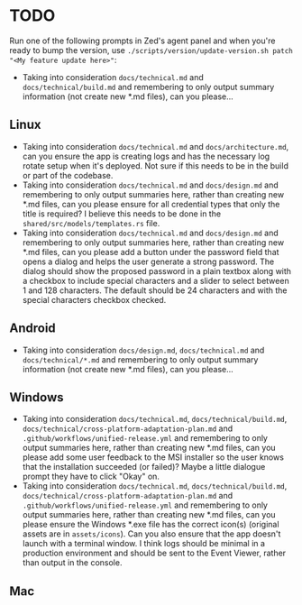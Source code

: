 # TODO

Run one of the following prompts in Zed's agent panel and when you're ready to bump the version, use `./scripts/version/update-version.sh patch "<My feature update here>"`:

- Taking into consideration `docs/technical.md` and `docs/technical/build.md` and remembering to only output summary information (not create new *.md files), can you please...



## Linux
- Taking into consideration `docs/technical.md` and `docs/architecture.md`, can you ensure the app is creating logs and has the necessary log rotate setup when it's deployed. Not sure if this needs to be in the build or part of the codebase.
- Taking into consideration `docs/technical.md` and `docs/design.md` and remembering to only output summaries here, rather than creating new *.md files, can you please ensure for all credential types that only the title is required? I believe this needs to be done in the `shared/src/models/templates.rs` file.
- Taking into consideration `docs/technical.md` and `docs/design.md` and remembering to only output summaries here, rather than creating new *.md files, can you please add a button under the password field that opens a dialog and helps the user generate a strong password. The dialog should show the proposed password in a plain textbox along with a checkbox to include special characters and a slider to select between 1 and 128 characters. The default should be 24 characters and with the special characters checkbox checked.



## Android
- Taking into consideration `docs/design.md`, `docs/technical.md` and `docs/technical/*.md` and remembering to only output summary information (not create new *.md files), can you please...



## Windows
- Taking into consideration `docs/technical.md`, `docs/technical/build.md`, `docs/technical/cross-platform-adaptation-plan.md` and `.github/workflows/unified-release.yml` and remembering to only output summaries here, rather than creating new *.md files, can you please add some user feedback to the MSI installer so the user knows that the installation succeeded (or failed)? Maybe a little dialogue prompt they have to click "Okay" on.
- Taking into consideration `docs/technical.md`, `docs/technical/build.md`, `docs/technical/cross-platform-adaptation-plan.md` and `.github/workflows/unified-release.yml` and remembering to only output summaries here, rather than creating new *.md files, can you please ensure the Windows *.exe file has the correct icon(s) (original assets are in `assets/icons`). Can you also ensure that the app doesn't launch with a terminal window. I think logs should be minimal in a production environment and should be sent to the Event Viewer, rather than output in the console.


## Mac
